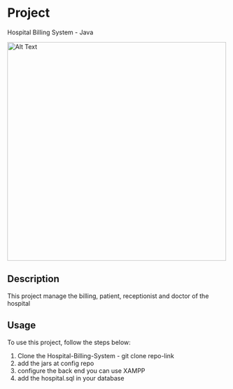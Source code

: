 # Project

Hospital Billing System - Java 

<img src="/src/assets/icon/hospital_billing_system.png" alt="Alt Text" width="500" height="500"/>

## Description

This project manage the billing, patient, receptionist and doctor of the hospital

## Usage

To use this project, follow the steps below:
1. Clone the Hospital-Billing-System - git clone repo-link
2. add the jars at config repo
3. configure the back end you can use XAMPP
4. add the hospital.sql in your database
